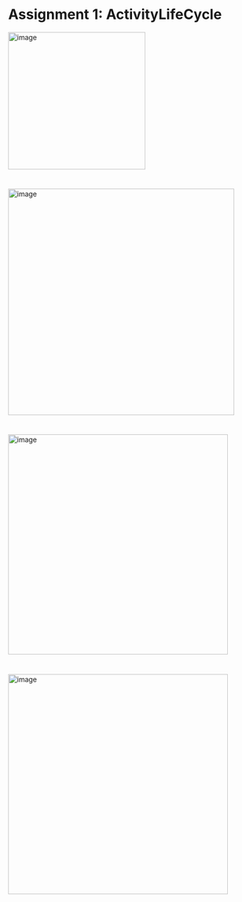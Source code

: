 # Assignment 1: ActivityLifeCycle

<img width="279" alt="image" src="https://github.com/avidhi2100/CMPE-277-Assignments/assets/143249088/ce739726-e25a-41fe-b8d7-bd919ed1c519">

#  
<img width="460" alt="image" src="https://github.com/avidhi2100/CMPE-277-Assignments/assets/143249088/e9d907ba-3536-438e-9c57-5913c4dee413">

#
<img width="447" alt="image" src="https://github.com/avidhi2100/CMPE-277-Assignments/assets/143249088/b41bd086-601f-4980-bd78-49ea6d964549">

#
<img width="447" alt="image" src="https://github.com/avidhi2100/CMPE-277-Assignments/assets/143249088/45471e01-f491-4352-b519-b9972c4d4d7f">



